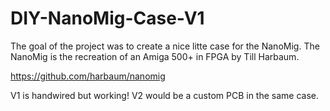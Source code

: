 # DIY-NanoMig-Case-V1
The goal of the project was to create a nice litte case for the NanoMig. 
The NanoMig is the recreation of an Amiga 500+ in FPGA by Till Harbaum.   

https://github.com/harbaum/nanomig  

V1 is handwired but working! 
V2 would be a custom PCB in the same case.
